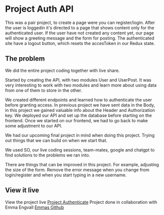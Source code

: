# Project Auth API

This was a pair project, to create a page were you can register/login. After the user is loggedin it's directed to a page that shows content only for the authenticated user. If the user have not created any content yet, our page will show a greeting message and the form for posting.
The authenticated site have a logout button, which resets the accesToken in our Redux state.

## The problem

We did the entire project coding together with live share. 

Started by creating the API, with two modules User and UserPost. It was very interesting to work with two modules and learn more about using data from one of them to store in the other.

We created different endpoints and learned how to authenticate the user before granting access.
In previous project we have sent data in the Body, in this project we gained valuable info about the Header and Authorization key.
We deployed our API and set up the database before starting on the frontend.
Once we started on our frontend, we had to go back to make some adjustment to our API.

We had our upcoming final project in mind when doing this project. Trying out things that we can build on when we start that. 

We used SO, our live coding sessions, team-mates, google and chatgpt to find solutions to the problems we ran into.

There are things that can be improved in this project. For example, adjusting the size of the form. 
Remove the error message when you change from login/register and when you start typing in a new username. 

## View it live

View the project live [Project Authenticate](https://project-login-register.netlify.app)
Project done in collaboration with Emma Engvall [Emmas Github](https://github.com/EmmaEngvall)